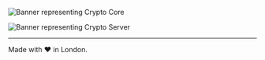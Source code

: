 ![Banner representing Crypto Core](https://raw.githubusercontent.com/sebastienrousseau/crypto-service/master/assets/crypto-core-logo.svg)

![Banner representing Crypto Server](https://raw.githubusercontent.com/sebastienrousseau/crypto-service/master/assets/crypto-server-logo.svg)

***

Made with ❤ in London.
